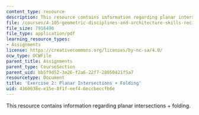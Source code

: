```yaml
---
content_type: resource
description: This resource contains information regarding planar intersections + folding.
file: /courses/4-105-geometric-disciplines-and-architecture-skills-reciprocal-methodologies-fall-2012/4360038ee15e8f1feef46eccbeccfb6e_MIT4_105F12_ex2-intrnFold.pdf
file_size: 7916490
file_type: application/pdf
learning_resource_types:
- Assignments
license: https://creativecommons.org/licenses/by-nc-sa/4.0/
ocw_type: OCWFile
parent_title: Assignments
parent_type: CourseSection
parent_uid: bb5f9d52-3e26-f2a6-22f7-28050421f5a7
resourcetype: Document
title: 'Exercise 2: Planar Intersections + Folding'
uid: 4360038e-e15e-8f1f-eef4-6eccbeccfb6e
---
```

This resource contains information regarding planar intersections + folding.